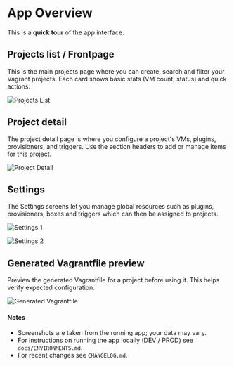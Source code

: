 # App Overview

This is a **quick tour** of the app interface.

## Projects list / Frontpage
This is the main projects page where you can create, search and filter your Vagrant projects. Each card shows basic stats (VM count, status) and quick actions.

![Projects List](./pics/1.project-list.png)

## Project detail
The project detail page is where you configure a project's VMs, plugins, provisioners, and triggers. Use the section headers to add or manage items for this project.

![Project Detail](./pics/2.project-detail.png)

## Settings
The Settings screens let you manage global resources such as plugins, provisioners, boxes and triggers which can then be assigned to projects.

![Settings 1](./pics/3.settings1.png)

![Settings 2](./pics/4.settings2.png)

## Generated Vagrantfile preview
Preview the generated Vagrantfile for a project before using it. This helps verify expected configuration.

![Generated Vagrantfile](./pics/5.generated.png)


#### Notes

- Screenshots are taken from the running app; your data may vary.
- For instructions on running the app locally (DEV / PROD) see `docs/ENVIRONMENTS.md`.
- For recent changes see `CHANGELOG.md`.

